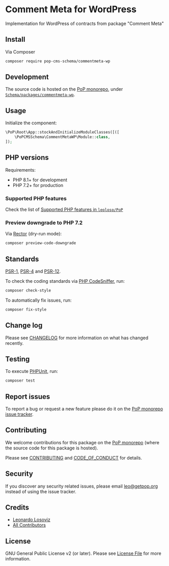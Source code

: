 # Comment Meta for WordPress

<!--
[![Build Status][ico-travis]][link-travis]
[![Quality Score][ico-code-quality]][link-code-quality]
[![Software License][ico-license]](LICENSE.md)
[![Latest Version on Packagist][ico-version]][link-packagist]
[![Coverage Status][ico-scrutinizer]][link-scrutinizer]
[![Total Downloads][ico-downloads]][link-downloads]
-->

Implementation for WordPress of contracts from package "Comment Meta"

## Install

Via Composer

``` bash
composer require pop-cms-schema/commentmeta-wp
```

## Development

The source code is hosted on the [PoP monorepo](https://github.com/leoloso/PoP), under [`Schema/packages/commentmeta-wp`](https://github.com/leoloso/PoP/tree/master/layers/Schema/packages/commentmeta-wp).

## Usage

Initialize the component:

``` php
\PoP\Root\App::stockAndInitializeModuleClasses([([
    \PoPCMSSchema\CommentMetaWP\Module::class,
]);
```

## PHP versions

Requirements:

- PHP 8.1+ for development
- PHP 7.2+ for production

### Supported PHP features

Check the list of [Supported PHP features in `leoloso/PoP`](https://github.com/leoloso/PoP/blob/master/docs/supported-php-features.md)

### Preview downgrade to PHP 7.2

Via [Rector](https://github.com/rectorphp/rector) (dry-run mode):

```bash
composer preview-code-downgrade
```

## Standards

[PSR-1](https://www.php-fig.org/psr/psr-1), [PSR-4](https://www.php-fig.org/psr/psr-4) and [PSR-12](https://www.php-fig.org/psr/psr-12).

To check the coding standards via [PHP CodeSniffer](https://github.com/squizlabs/PHP_CodeSniffer), run:

``` bash
composer check-style
```

To automatically fix issues, run:

``` bash
composer fix-style
```

## Change log

Please see [CHANGELOG](CHANGELOG.md) for more information on what has changed recently.

## Testing

To execute [PHPUnit](https://phpunit.de/), run:

``` bash
composer test
```

## Report issues

To report a bug or request a new feature please do it on the [PoP monorepo issue tracker](https://github.com/leoloso/PoP/issues).

## Contributing

We welcome contributions for this package on the [PoP monorepo](https://github.com/leoloso/PoP) (where the source code for this package is hosted).

Please see [CONTRIBUTING](CONTRIBUTING.md) and [CODE_OF_CONDUCT](CODE_OF_CONDUCT.md) for details.

## Security

If you discover any security related issues, please email leo@getpop.org instead of using the issue tracker.

## Credits

- [Leonardo Losoviz][link-author]
- [All Contributors][link-contributors]

## License

GNU General Public License v2 (or later). Please see [License File](LICENSE.md) for more information.

[ico-version]: https://img.shields.io/packagist/v/pop-cms-schema/commentmeta-wp.svg?style=flat-square
[ico-license]: https://img.shields.io/badge/license-GPLv2-brightgreen.svg?style=flat-square
[ico-travis]: https://img.shields.io/travis/pop-cms-schema/commentmeta-wp/master.svg?style=flat-square
[ico-scrutinizer]: https://img.shields.io/scrutinizer/coverage/g/pop-cms-schema/commentmeta-wp.svg?style=flat-square
[ico-code-quality]: https://img.shields.io/scrutinizer/g/pop-cms-schema/commentmeta-wp.svg?style=flat-square
[ico-downloads]: https://img.shields.io/packagist/dt/pop-cms-schema/commentmeta-wp.svg?style=flat-square

[link-packagist]: https://packagist.org/packages/pop-cms-schema/commentmeta-wp
[link-travis]: https://travis-ci.org/pop-cms-schema/commentmeta-wp
[link-scrutinizer]: https://scrutinizer-ci.com/g/pop-cms-schema/commentmeta-wp/code-structure
[link-code-quality]: https://scrutinizer-ci.com/g/pop-cms-schema/commentmeta-wp
[link-downloads]: https://packagist.org/packages/pop-cms-schema/commentmeta-wp
[link-author]: https://github.com/leoloso
[link-contributors]: ../../../../../../contributors
